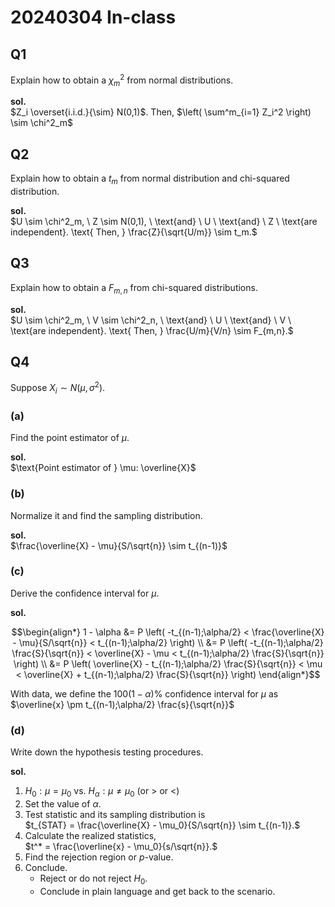 # 20240304 In-class 



## Q1
Explain how to obtain a $\chi^2_m$ from normal distributions.

**sol.**  
$Z_i \overset{i.i.d.}{\sim} N(0,1)$. Then, $\left( \sum^m_{i=1} Z_i^2 \right) \sim \chi^2_m$

## Q2
Explain how to obtain a $t_m$ from normal distribution and chi-squared distribution.

**sol.**  
$U \sim \chi^2_m, \ Z \sim N(0,1), \ \text{and} \ U \ \text{and} \ Z \ \text{are independent}. \text{ Then, } \frac{Z}{\sqrt{U/m}} \sim t_m.$

## Q3
Explain how to obtain a $F_{m,n}$ from chi-squared distributions.

**sol.**  
$U \sim \chi^2_m, \ V \sim \chi^2_n, \ \text{and} \ U \ \text{and} \ V \ \text{are independent}. \text{ Then, } \frac{U/m}{V/n} \sim F_{m,n}.$

## Q4
Suppose $X_i \sim N(\mu, \sigma^2)$.

### (a)
Find the point estimator of $\mu$.

**sol.**  
$\text{Point estimator of } \mu: \overline{X}$

### (b)
Normalize it and find the sampling distribution.

**sol.**  
$\frac{\overline{X} - \mu}{S/\sqrt{n}} \sim t_{(n-1)}$

### (c)
Derive the confidence interval for $\mu$.

**sol.**  
```math
\begin{align*}
1 - \alpha &= P \left( -t_{(n-1);\alpha/2} < \frac{\overline{X} - \mu}{S/\sqrt{n}} < t_{(n-1);\alpha/2} \right) \\
&= P \left( -t_{(n-1);\alpha/2} \frac{S}{\sqrt{n}} < \overline{X} - \mu < t_{(n-1);\alpha/2} \frac{S}{\sqrt{n}} \right) \\
&= P \left( \overline{X} - t_{(n-1);\alpha/2} \frac{S}{\sqrt{n}} < \mu < \overline{X} + t_{(n-1);\alpha/2} \frac{S}{\sqrt{n}} \right)
\end{align*}
```


With data, we define the $100(1-\alpha)\%$ confidence interval for $\mu$ as  
$\overline{x} \pm t_{(n-1);\alpha/2} \frac{s}{\sqrt{n}}$

### (d)
Write down the hypothesis testing procedures.

**sol.**  
1. $H_0: \mu = \mu_0$ vs. $H_\alpha: \mu \neq \mu_0$ (or $>$ or $<$)
2. Set the value of $\alpha$.
3. Test statistic and its sampling distribution is  
$t_{STAT} = \frac{\overline{X} - \mu_0}{S/\sqrt{n}} \sim t_{(n-1)}.$
4. Calculate the realized statistics,   
$t^* = \frac{\overline{x} - \mu_0}{s/\sqrt{n}}.$
5. Find the rejection region or $p$-value.
6. Conclude.
   - Reject or do not reject $H_0$.
   - Conclude in plain language and get back to the scenario.
